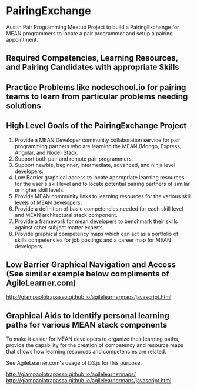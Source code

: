PairingExchange
===============

Austin Pair Programming Meetup Project to build a PairingExchange for MEAN programmers to locate a pair programmer and setup a pairing appointment.

## Required Competencies, Learning Resources, and Pairing Candidates with appropriate Skills

## Practice Problems like nodeschool.io for pairing teams to learn from particular problems needing solutions


## High Level Goals of the PairingExchange Project

1. Provide a MEAN Developer community collaboration service for pair programming partners who are learning the MEAN (Mongo, Express, Angular, and Node) Stack.
2. Support both pair and remote pair programmers.
3. Support newbie, beginner, intermediate, advanced, and ninja level developers.
4. Low Barrier graphical access to locate appropriate learning resources for the user's skill level and to locate potential pairing partners of similar or higher skill levels.
5. Provide MEAN community links to learning resources for the various skill levels of MEAN developers.
6. Provide a definition of basic competencies needed for each skill level and MEAN architectural stack component.
7. Provide a framework for mean developers to benchmark their skills against other subject matter experts.
8. Provide graphical competency maps which can act as a portfolio of skills competencies for job postings and a career map for MEAN developers.

## Low Barrier Graphical Navigation and Access (See similar example below compliments of AgileLearner.com)
http://giampaolotrapasso.github.io/agilelearnermaps/javascript.html

## Graphical Aids to Identify personal learning paths for various MEAN stack components
 
To make it easier for MEAN developers to organize their learning paths, provide the capability for the creation of competency and resource maps that shows how learning resources and competencies are related. 

See AgileLearner.com's usage of D3.js for this purpose.

http://giampaolotrapasso.github.io/agilelearnermaps/
http://giampaolotrapasso.github.io/agilelearnermaps/javascript.html
